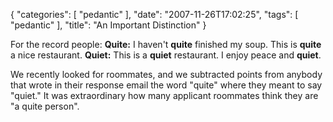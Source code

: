 {
    "categories": [
        "pedantic"
    ], 
    "date": "2007-11-26T17:02:25", 
    "tags": [
        "pedantic"
    ], 
    "title": "An Important Distinction"
}

For the record people:
<b>Quite:</b> I haven't <b>quite</b> finished my soup. This is <b>quite</b> a nice restaurant.
<b>Quiet:</b> This is a <b>quiet</b> restaurant. I enjoy peace and <b>quiet</b>.

We recently looked for roommates, and we subtracted points from anybody that wrote in their response email the word "quite" where they meant to say "quiet." It was extraordinary how many applicant roommates think they are "a quite person".